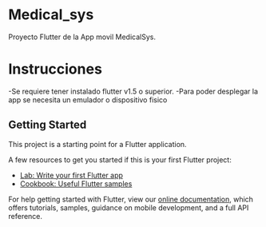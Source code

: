 # Medical_sys

Proyecto Flutter de la App movil MedicalSys.

# Instrucciones
 -Se requiere tener instalado flutter v1.5 o superior.
 -Para poder desplegar la app se necesita un emulador o dispositivo fisico


## Getting Started

This project is a starting point for a Flutter application.

A few resources to get you started if this is your first Flutter project:

- [Lab: Write your first Flutter app](https://flutter.dev/docs/get-started/codelab)
- [Cookbook: Useful Flutter samples](https://flutter.dev/docs/cookbook)

For help getting started with Flutter, view our 
[online documentation](https://flutter.dev/docs), which offers tutorials, 
samples, guidance on mobile development, and a full API reference.
